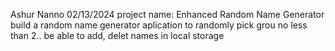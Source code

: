 Ashur Nanno
02/13/2024
project name: Enhanced Random Name Generator
build a random name generator aplication to randomly pick grou no less than 2.. be able to add, delet names in local storage